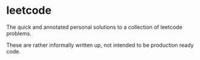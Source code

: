 # leetcode

The quick and annotated personal solutions to a collection of leetcode problems.

These are rather informally written up, not intended to be production ready code.